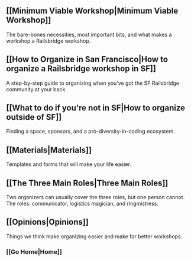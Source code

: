 ## [[Minimum Viable Workshop|Minimum Viable Workshop]]
The bare-bones necessities, most important bits, and what makes a workshop a Railsbridge workshop.
## [[How to Organize in San Francisco|How to organize a Railsbridge workshop in SF]]
A step-by-step guide to organizing when you've got the SF Railsbridge community at your back.
## [[What to do if you're not in SF|How to organize outside of SF]] 
Finding a space, sponsors, and a pro-diversity-in-coding ecosystem.
## [[Materials|Materials]]
Templates and forms that will make your life easier.
## [[The Three Main Roles|Three Main Roles]]
Two organizers can usually cover the three roles, but one person cannot. The roles: communicator, logistics magician, and ringmistress.
## [[Opinions|Opinions]]
Things we think make organizing easier and make for better workshops. 
### [[Go Home|Home]]